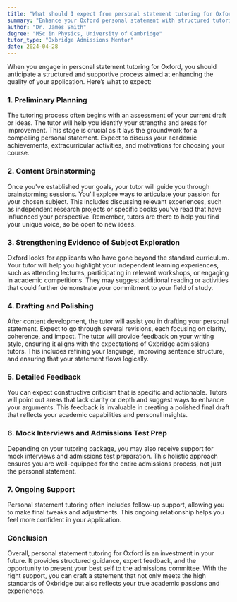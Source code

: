 ```yaml
---
title: "What should I expect from personal statement tutoring for Oxford?"
summary: "Enhance your Oxford personal statement with structured tutoring, expert feedback, and ongoing support to showcase your academic passions and experiences."
author: "Dr. James Smith"
degree: "MSc in Physics, University of Cambridge"
tutor_type: "Oxbridge Admissions Mentor"
date: 2024-04-28
---
```


When you engage in personal statement tutoring for Oxford, you should anticipate a structured and supportive process aimed at enhancing the quality of your application. Here’s what to expect:

### 1. **Preliminary Planning**
The tutoring process often begins with an assessment of your current draft or ideas. The tutor will help you identify your strengths and areas for improvement. This stage is crucial as it lays the groundwork for a compelling personal statement. Expect to discuss your academic achievements, extracurricular activities, and motivations for choosing your course.

### 2. **Content Brainstorming**
Once you've established your goals, your tutor will guide you through brainstorming sessions. You'll explore ways to articulate your passion for your chosen subject. This includes discussing relevant experiences, such as independent research projects or specific books you've read that have influenced your perspective. Remember, tutors are there to help you find your unique voice, so be open to new ideas.

### 3. **Strengthening Evidence of Subject Exploration**
Oxford looks for applicants who have gone beyond the standard curriculum. Your tutor will help you highlight your independent learning experiences, such as attending lectures, participating in relevant workshops, or engaging in academic competitions. They may suggest additional reading or activities that could further demonstrate your commitment to your field of study.

### 4. **Drafting and Polishing**
After content development, the tutor will assist you in drafting your personal statement. Expect to go through several revisions, each focusing on clarity, coherence, and impact. The tutor will provide feedback on your writing style, ensuring it aligns with the expectations of Oxbridge admissions tutors. This includes refining your language, improving sentence structure, and ensuring that your statement flows logically.

### 5. **Detailed Feedback**
You can expect constructive criticism that is specific and actionable. Tutors will point out areas that lack clarity or depth and suggest ways to enhance your arguments. This feedback is invaluable in creating a polished final draft that reflects your academic capabilities and personal insights.

### 6. **Mock Interviews and Admissions Test Prep**
Depending on your tutoring package, you may also receive support for mock interviews and admissions test preparation. This holistic approach ensures you are well-equipped for the entire admissions process, not just the personal statement.

### 7. **Ongoing Support**
Personal statement tutoring often includes follow-up support, allowing you to make final tweaks and adjustments. This ongoing relationship helps you feel more confident in your application.

### Conclusion
Overall, personal statement tutoring for Oxford is an investment in your future. It provides structured guidance, expert feedback, and the opportunity to present your best self to the admissions committee. With the right support, you can craft a statement that not only meets the high standards of Oxbridge but also reflects your true academic passions and experiences.
    